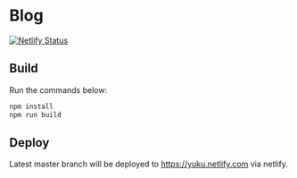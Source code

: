 # Blog
[![Netlify Status](https://api.netlify.com/api/v1/badges/af74fc26-e1cc-4612-b97b-f68bcfff0f81/deploy-status)](https://app.netlify.com/sites/yuku/deploys)

## Build
Run the commands below: 
```bash
npm install
npm run build
```

## Deploy
Latest master branch will be deployed to https://yuku.netlify.com via netlify.
